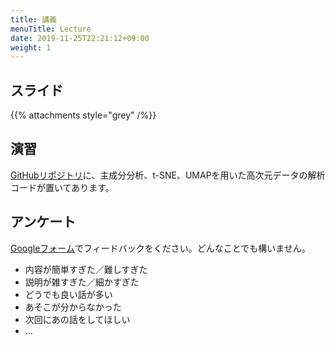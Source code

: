 ```yaml
---
title: 講義
menuTitle: Lecture
date: 2019-11-25T22:21:12+09:00
weight: 1
---
```


## スライド

{{% attachments style="grey" /%}}

## 演習

[GitHubリポジトリ](https://github.com/umemotsu/introduction-to-data-science-2019-excercise/tree/master/03)に、主成分分析、t-SNE、UMAPを用いた高次元データの解析コードが置いてあります。

## アンケート

[Googleフォーム](https://docs.google.com/forms/d/e/1FAIpQLSeD1e5PzXBUcFqB_K1yuZILSPBgw1N2zxxsxaR95WCCqXVgvw/viewform?usp=sf_link)でフィードバックをください。どんなことでも構いません。

- 内容が簡単すぎた／難しすぎた
- 説明が雑すぎた／細かすぎた
- どうでも良い話が多い
- あそこが分からなかった
- 次回にあの話をしてほしい
- …
